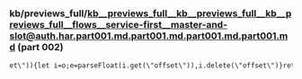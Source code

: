 ### kb/previews_full/kb__previews_full__kb__previews_full__kb__previews_full__flows__service-first__master-and-slot@auth.har.part001.md.part001.md.part001.md.part001.md (part 002)

```md
et\")){let i=o;e=parseFloat(i.get(\"offset\")),i.delete(\"offset\")}return e}function zu(o,e){if(o.hasOwnProperty(\"duration\"))return o;if(typeof o==\"numbe
```

```
